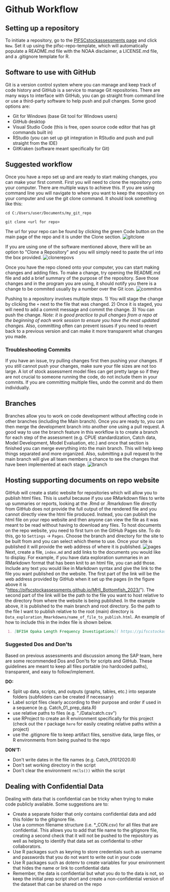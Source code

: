 # Github Workflow

## Setting up a repository  
To initiate a repository, go to the [PIFSCstockassessments page](https://github.com/PIFSCstockassessments) and click `New`. Set it up using the pifsc-repo-template, which will automatically populate a README.md file with the NOAA disclaimer, a LICENSE.md file, and a .gitignore template for R. 

## Software to use with GitHub
Git is a version control system where you can manage and keep track of code history and GitHub is a service to manage Git repositories. There are many ways to interface with GitHub, you can go straight from command line or use a third-party software to help push and pull changes. Some good options are:
- Git for Windows (base Git tool for Windows users)
- GitHub desktop 
- Visual Studio Code (this is free, open source code editor that has git commands built in)
- RStudio (you can set up git integration in RStudio and push and pull straight from the IDE)
- GitKraken (software meant specifically for Git)

## Suggested workflow
Once you have a repo set up and are ready to start making changes, you can make your first commit. First you will need to clone the repository onto your computer. There are multiple ways to achieve this. If you are using command line you will navigate to where you want to keep the repository on your computer and use the git clone command. It should look something like this: 
``` 
cd C:/Users/user/Documents/my_git_repo

git clone <url for repo>
```
The url for your repo can be found by clicking the green Code button on the main page of the repo and it is under the Clone section. 
![gitclone](./docs/img/clone.PNG)

If you are using one of the software mentioned above, there will be an option to "Clone a Repository" and you will simply need to paste the url into the box provided. 
![clonerepovs](./docs/img/clone_repo.PNG)

Once you have the repo cloned onto your computer, you can start making changes and adding files. To make a change, try opening the README.md file and add a brief summary of the purpose of the repository. Save those changes and in the program you are using, it should notify you there is a change to be commited usually by a number over the Git icon. 
![commitvs](./docs/img/vs_change.PNG)

Pushing to a repository involves multiple steps. 1) You will stage the change by clicking the `+` next to the file that was changed. 2) Once it is staged, you will need to add a commit message and commit the change. 3) You can push the change. *Note: it is good practice to pull changes from a repo at the beginning of each work session to ensure you have the most updated changes.* Also, committing often can prevent issues if you need to revert back to a previous version and can make it more transparent what changes you made.

### Troubleshooting Commits 
If you have an issue, try pulling changes first then pushing your changes. 
If you still cannot push your changes, make sure your file sizes are not too large. A lot of stock assessment model files can get pretty large so if they are not crucial to someone running the code, do not include them in your commits. 
If you are committing multiple files, undo the commit and do them individually.

## Branches 
Branches allow you to work on code development without affecting code in other branches (including the Main branch). Once you are ready to, you can then merge the development branch into another one using a pull request. A good way to use the branch feature in this workflow is to create a branch for each step of the assessment (e.g. CPUE standardization, Catch data, Model Development, Model Evaluation, etc.) and once that section is finished you can merge everything into the main branch. This will help keep things separated and more organized. Also, submitting a pull request to the main branch will give all team members a chance to see the changes that have been implemented at each stage. 
![branch](./docs/img/git_branch.PNG)

## Hosting supporting documents on repo website  
GitHub will create a static website for repositories which will allow you to publish html files. This is useful because if you use RMarkdown files to write up summaries or reports, looking at the .Rmd or .Rmarkdown file directly from GitHub does not provide the full output of the rendered file and you cannot directly view the html file produced. Instead, you can publish the html file on your repo website and then anyone can view the file as it was meant to be read without having to download any files. 
To host documents on the repo website, you need to first turn on the GitHub Pages site. To do this, go to `Settings` -> `Pages`. Choose the branch and directory for the site to be built from and you can select which theme to use. Once your site is published it will provide the web address of where it is published.
![pages](./docs/img/githubpages.PNG)
 Next, create a file, `index.md` and add links to the documents you would like to display. For example, if you have data exploration summaries in an RMarkdown format that has been knit to an html file, you can add those. Include any text you would like in Markdown syntax and give the link to the file you want published on the website. The first part of the link will be the web address provided by GitHub when it set up the pages (in the figure above it is "https://pifscstockassessments.github.io/MHI_Bottomfish_2023/"). The second part of the link will be the path to the file you want to host relative to the directory from where the website is being published. In the example above, it is published to the main branch and root directory. So the path to the file I want to publish relative to the root (main) directory is `Data_exploration_Rmarkdowns/name_of_file_to_publish.html`. An example of how to include this in the index file is shown below.

```md
 1. [BFISH Opaka Length Frequency Investigations]( https://pifscstockassessments.github.io/MHI_Bottomfish_2023/Data_exploration_Rmarkdowns/BFISH_Length_Comp.html)
 ```

### Suggested Dos and Don'ts 
Based on previous assessments and discussion among the SAP team, here are some recommended Dos and Don'ts for scripts and GitHub. These guidelines are meant to keep all files portable (no hardcoded paths), transparent, and easy to follow/implement. 

**DO:** 
- Split up data, scripts, and outputs (graphs, tables, etc.) into separate folders (subfolders can be created if necessary)
- Label script files clearly according to their purpose and order if used in a sequence (e.g. Catch_01_prep_data.R)
- use relative paths to files (e.g. "./Data/catch.csv")
- use RProject to create an R environment specifically for this project (check out the r package `here` for easily creating relative paths within a project)
- use the .gitignore file to keep artifact files, sensitive data, large files, or R environments from being pushed to the repo


**DON'T:**
- Don't write dates in the file names (e.g. Catch_01012020.R)
- Don't set working directory in the script
- Don't clear the environment `rm(ls())` within the script

## Dealing with Confidential Data  
Dealing with data that is confidential can be tricky when trying to make code publicly available. Some suggestions are to: 
- Create a separate folder that only contains confidential data and add this folder to the gitignore file.  
- Use a common filename structure (i.e. *_CON.csv) for all files that are confidential. This allows you to add that file name to the gitignore file, creating a second check that it will not be pushed to the repository as well as helping to identify that data set as confidential to other collaborators.
- Use R packages such as keyring to store credentials such as username and passwords that you do not want to write out in your code
- Use R packages such as dotenv to create variables for your environment that hides the name or link to confidential data
- Remember, the data is confidential but what you do to the data is not, so keep the initial prep script short and create a non-confidential version of the dataset that can be shared on the repo